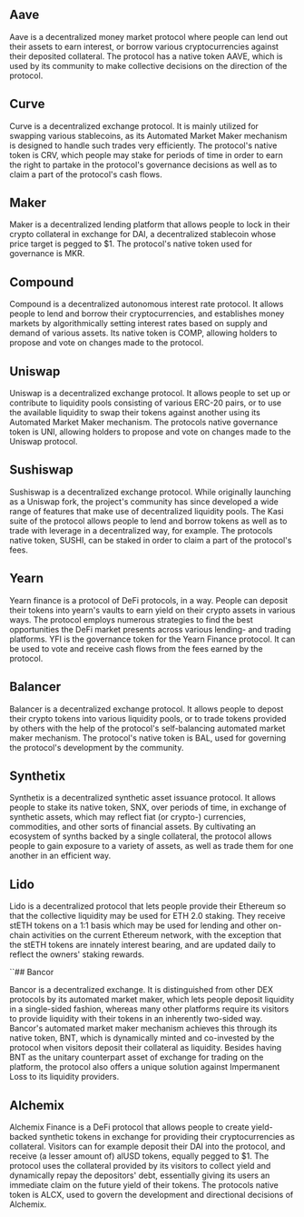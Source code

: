 ## Aave

Aave is a decentralized money market protocol where people can lend out their assets to earn interest, or borrow various cryptocurrencies against their deposited collateral. The protocol has a native token AAVE, which is used by its community to make collective decisions on the direction of the protocol.

## Curve

Curve is a decentralized exchange protocol. It is mainly utilized for swapping various stablecoins, as its Automated Market Maker mechanism is designed to handle such trades very efficiently. The protocol's native token is CRV, which people may stake for periods of time in order to earn the right to partake in the protocol's governance decisions as well as to claim a part of the protocol's cash flows.

## Maker

Maker is a decentralized lending platform that allows people to lock in their crypto collateral in exchange for DAI, a decentralized stablecoin whose price target is pegged to $1. The protocol's native token used for governance is MKR.

## Compound

Compound is a decentralized autonomous interest rate protocol. It allows people to lend and borrow their cryptocurrencies, and establishes money markets by algorithmically setting interest rates based on supply and demand of various assets. Its native token is COMP, allowing holders to propose and vote on changes made to the protocol.

## Uniswap

Uniswap is a decentralized exchange protocol. It allows people to set up or contribute to liquidity pools consisting of various ERC-20 pairs, or to use the available liquidity to swap their tokens against another using its Automated Market Maker mechanism. The protocols native governance token is UNI, allowing holders to propose and vote on changes made to the Uniswap protocol.

## Sushiswap

Sushiswap is a decentralized exchange protocol. While originally launching as a Uniswap fork, the project's community has since developed a wide range of features that make use of decentralized liquidity pools. The Kasi suite of the protocol allows people to lend and borrow tokens as well as to trade with leverage in a decentralized way, for example. The protocols native token, SUSHI, can be staked in order to claim a part of the protocol's fees.

## Yearn

Yearn finance is a protocol of DeFi protocols, in a way. People can deposit their tokens into yearn's vaults to earn yield on their crypto assets in various ways. The protocol employs numerous strategies to find the best opportunities the DeFi market presents across various lending- and trading platforms. YFI is the governance token for the Yearn Finance protocol. It can be used to vote and receive cash flows from the fees earned by the protocol.

## Balancer

Balancer is a decentralized exchange protocol. It allows people to depost their crypto tokens into various liquidity pools, or to trade tokens provided by others with the help of the protocol's self-balancing automated market maker mechanism. The protocol's native token is BAL, used for governing the protocol's development by the community.

## Synthetix

Synthetix is a decentralized synthetic asset issuance protocol. It allows people to stake its native token, SNX, over periods of time, in exchange of synthetic assets, which may reflect fiat (or crypto-) currencies, commodities, and other sorts of financial assets. By cultivating an ecosystem of synths backed by a single collateral, the protocol allows people to gain exposure to a variety of assets, as well as trade them for one another in an efficient way.

## Lido

Lido is a decentralized protocol that lets people provide their Ethereum so that the collective liquidity may be used for ETH 2.0 staking. They receive stETH tokens on a 1:1 basis which may be used for lending and other on-chain activities on the current Ethereum network, with the exception that the stETH tokens are innately interest bearing, and are updated daily to reflect the owners' staking rewards.

``## Bancor

Bancor is a decentralized exchange. It is distinguished from other DEX protocols by its automated market maker, which lets people deposit liquidity in a single-sided fashion, whereas many other platforms require its visitors to provide liquidity with their tokens in an inherently two-sided way. Bancor's automated market maker mechanism achieves this through its native token, BNT, which is dynamically minted and co-invested by the protocol when visitors deposit their collateral as liquidity. Besides having BNT as the unitary counterpart asset of exchange for trading on the platform, the protocol also offers a unique solution against Impermanent Loss to its liquidity providers.

## Alchemix

Alchemix Finance is a DeFi protocol that allows people to create yield-backed synthetic tokens in exchange for providing their cryptocurrencies as collateral. Visitors can for example deposit their DAI into the protocol, and receive (a lesser amount of) alUSD tokens, equally pegged to $1. The protocol uses the collateral provided by its visitors to collect yield and dynamically repay the depositors' debt, essentially giving its users an immediate claim on the future yield of their tokens. The protocols native token is ALCX, used to govern the development and directional decisions of Alchemix.
